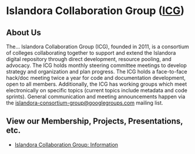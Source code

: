 # Islandora Collaboration Group ([ICG](https://github.com/Islandora-Collaboration-Group))

## About Us

The... Islandora Collaboration Group (ICG), founded in 2011, is a consortium of colleges collaborating together to support and extend the Islandora digital repository through direct development, resource pooling, and advocacy. The ICG holds monthly steering committee meetings to develop strategy and organization and plan progress. The ICG holds a face-to-face hack/doc meeting twice a year for code and documentation development, open to all members. Additionally, the ICG has working groups which meet electronically on specific topics (current topics include metadata and code sprints). General communication and meeting announcements happen via the islandora-consortium-group@googlegroups.com mailing list.

## View our Membership, Projects, Presentations, etc.

* [Islandora Collaboration Group: Information](http://islandora-collaboration-group.github.io/icg_information/)
